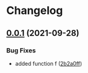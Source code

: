 # Changelog

## [0.0.1](https://github.com/jaantollander/SemanticReleaseDemo.jl/compare/v0.0.0...v0.0.1) (2021-09-28)


### Bug Fixes

* added function f ([2b2a0ff](https://github.com/jaantollander/SemanticReleaseDemo.jl/commit/2b2a0ff4c8e9d612ac97d56e9b1d022f21a8ab1a))
